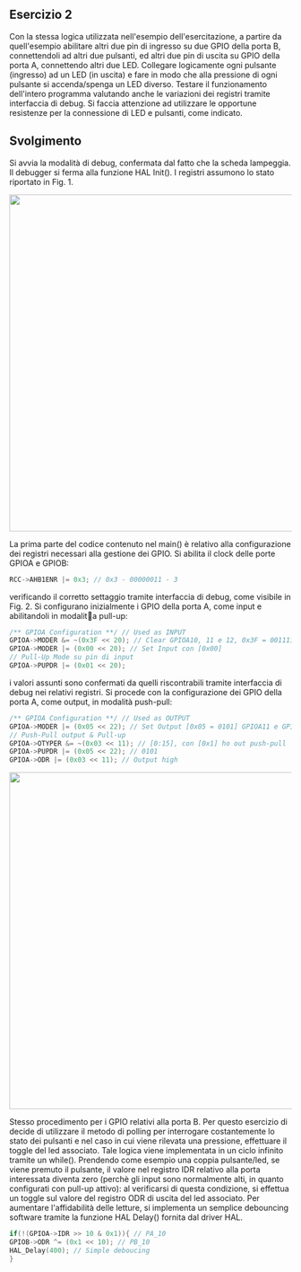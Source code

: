 ## Esercizio 2
Con la stessa logica utilizzata nell'esempio dell'esercitazione, a partire da quell'esempio abilitare altri due pin di ingresso su due GPIO della porta B, connettendoli ad altri due pulsanti, ed altri due pin di uscita su GPIO della porta A, connettendo altri due LED. Collegare logicamente ogni pulsante (ingresso) ad un LED (in uscita) e fare in modo che alla pressione di ogni pulsante si accenda/spenga un LED diverso. Testare il funzionamento dell'intero programma valutando anche le variazioni dei registri tramite interfaccia di debug. Si faccia attenzione ad utilizzare le opportune resistenze per la connessione di LED e pulsanti, come indicato.

## Svolgimento
Si avvia la modalità di debug, confermata dal fatto che la scheda lampeggia. Il debugger si ferma alla funzione HAL Init(). I registri assumono lo stato riportato in Fig. 1.

<p align="center">
<img src="Img/2.png" width="600">
</p>

La prima parte del codice contenuto nel main() è relativo alla configurazione dei registri necessari alla gestione dei GPIO. Si abilita il clock delle porte GPIOA e GPIOB:

```c
RCC->AHB1ENR |= 0x3; // 0x3 - 00000011 - 3
```
verificando il corretto settaggio tramite interfaccia di debug, come visibile in Fig. 2. Si configurano inizialmente i GPIO della porta A, come input e abilitandoli in modalita pull-up:

```c
/** GPIOA Configuration **/ // Used as INPUT
GPIOA->MODER &= ~(0x3F << 20); // Clear GPIOA10, 11 e 12, 0x3F = 00111111
GPIOA->MODER |= (0x00 << 20); // Set Input con [0x00]
// Pull-Up Mode su pin di input
GPIOA->PUPDR |= (0x01 << 20);
```

i valori assunti sono confermati da quelli riscontrabili tramite interfaccia di debug nei relativi registri. Si procede con la configurazione dei GPIO della porta A, come output, in modalità push-pull:

```c
/** GPIOA Configuration **/ // Used as OUTPUT
GPIOA->MODER |= (0x05 << 22); // Set Output [0x05 = 0101] GPIOA11 e GPIOA12
// Push-Pull output & Pull-up
GPIOA->OTYPER &= ~(0x03 << 11); // [0:15], con [0x1] ho out push-pull
GPIOA->PUPDR |= (0x05 << 22); // 0101
GPIOA->ODR |= (0x03 << 11); // Output high
```

<p align="center">
<img src="Img/3.png" width="600">
</p>

Stesso procedimento per i GPIO relativi alla porta B. Per questo esercizio di decide di utilizzare il metodo di polling per interrogare costantemente lo stato dei pulsanti e nel caso in cui viene rilevata una pressione, effettuare il toggle del led associato. Tale logica viene implementata in un ciclo infinito tramite un while(). Prendendo come esempio una coppia pulsante/led, se viene premuto il pulsante, il valore nel registro IDR relativo alla porta interessata diventa zero (perchè gli input sono normalmente alti, in quanto configurati con pull-up attivo): al verificarsi di questa condizione, si effettua un toggle sul valore del registro ODR di uscita del led associato. Per aumentare l'affidabilità delle letture, si implementa un semplice debouncing software tramite la funzione HAL Delay() fornita dal driver HAL.

```c
if(!(GPIOA->IDR >> 10 & 0x1)){ // PA_10
GPIOB->ODR ^= (0x1 << 10); // PB_10
HAL_Delay(400); // Simple deboucing
}
```
